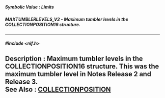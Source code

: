 ##### Symbolic Value : Limits
##### MAXTUMBLERLEVELS_V2 - Maximum tumbler levels in the COLLECTIONPOSITION16 structure.
---
##### #include <nif.h>
**Description :**
Maximum tumbler levels in the COLLECTIONPOSITION16 structure.  This was the 
maximum tumbler level in Notes Release 2 and Release 3.  
**See Also :**
[COLLECTIONPOSITION](D:/md_files/COLLECTIONPOSITION.md)
---
